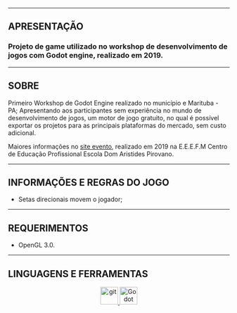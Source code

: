 <hr><h2 align="left">APRESENTAÇÃO</h2>

<h3 align="left">
   Projeto de game utilizado no workshop de desenvolvimento de jogos com Godot engine, realizado em 2019.</h3>

<hr><h2 align="left">SOBRE</h2>
<p align="left">
  Primeiro Workshop de Godot Engine realizado no município e Marituba - PA; Apresentando aos participantes sem experiência no mundo de desenvolvimento de jogos, um motor de jogo gratuito, no qual é possível exportar os projetos para as principais plataformas do mercado, sem custo adicional.
</p>
<p align="left">
  Maiores informações no <a href="https://sites.google.com/escola.seduc.pa.gov.br/cepdap-workshop-godot-2019/home"> site evento</a>, realizado em 2019 na E.E.E.F.M Centro de Educação Profissional Escola Dom Aristides Pirovano.
</p>

<hr><h2 align="left">INFORMAÇÕES E REGRAS DO JOGO</h2>
<p align="left">
  <ul>
    <li>Setas direcionais movem o jogador;</li>
  </ul>
</p>

<hr><h2 align="left">REQUERIMENTOS</h2>
<p align="left">
  <ul>
    <li>OpenGL 3.0.</li>
  </ul>
</p>

<hr><h2 align="left">LINGUAGENS E FERRAMENTAS</h2>
<p align="center">
  <a href="https://git-scm.com/" target="_blank" rel="noreferrer">
    <img src="https://www.vectorlogo.zone/logos/git-scm/git-scm-icon.svg" alt="git" width="40" height="40"/>
  </a>
  <a href="https://godotengine.org/" target="_blank" rel="noreferrer">
    <img src="https://godotengine.org/assets/favicon.svg" alt="Godot Engine" width="40" height="40"/>
  </a>
</p>